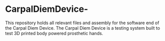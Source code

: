 # CarpalDiemDevice-
This repository holds all relevant files and assembly for the software end of the Carpal Diem Device. The Carpal Diem Device is a testing system built to test 3D printed body powered prosthetic hands. 
